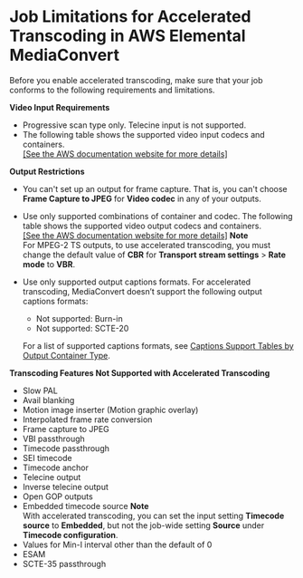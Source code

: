 # Job Limitations for Accelerated Transcoding in AWS Elemental MediaConvert<a name="job-requirements"></a>

Before you enable accelerated transcoding, make sure that your job conforms to the following requirements and limitations\.

**Video Input Requirements**
+ Progressive scan type only\. Telecine input is not supported\.
+ The following table shows the supported video input codecs and containers\.    
[\[See the AWS documentation website for more details\]](http://docs.aws.amazon.com/mediaconvert/latest/ug/job-requirements.html)

**Output Restrictions**
+ You can't set up an output for frame capture\. That is, you can't choose **Frame Capture to JPEG** for **Video codec** in any of your outputs\.
+ Use only supported combinations of container and codec\. The following table shows the supported video output codecs and containers\.    
[\[See the AWS documentation website for more details\]](http://docs.aws.amazon.com/mediaconvert/latest/ug/job-requirements.html)
**Note**  
For MPEG\-2 TS outputs, to use accelerated transcoding, you must change the default value of **CBR** for **Transport stream settings** > **Rate mode** to **VBR**\.
+ Use only supported output captions formats\. For accelerated transcoding, MediaConvert doesn’t support the following output captions formats:
  + Not supported: Burn\-in
  + Not supported: SCTE\-20

  For a list of supported captions formats, see [Captions Support Tables by Output Container Type](captions-support-tables-by-container-type.md)\.

**Transcoding Features Not Supported with Accelerated Transcoding**
+ Slow PAL
+ Avail blanking
+ Motion image inserter \(Motion graphic overlay\)
+ Interpolated frame rate conversion
+ Frame capture to JPEG
+ VBI passthrough
+ Timecode passthrough
+ SEI timecode
+ Timecode anchor
+ Telecine output
+ Inverse telecine output
+ Open GOP outputs
+ Embedded timecode source
**Note**  
With accelerated transcoding, you can set the input setting **Timecode source** to **Embedded**, but not the job\-wide setting **Source** under **Timecode configuration**\.
+ Values for Min\-I interval other than the default of 0
+ ESAM
+ SCTE\-35 passthrough
